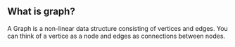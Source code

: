## What is graph?
A Graph is a non-linear data structure consisting of vertices and edges. You can think of a vertice as a node and edges as connections between nodes.
